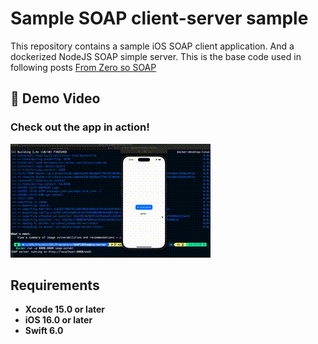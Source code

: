 
# Sample SOAP client-server sample
This repository contains a sample iOS SOAP client application. And a dockerized NodeJS SOAP simple server. This is the base code used in following posts [From Zero so SOAP](https://javios.eu/swift/from-zero-to-soap/) 


## 🎥 Demo Video

### Check out the app in action!  
![Sample App review](media/review.gif)  


## Requirements

- **Xcode 15.0 or later**
- **iOS 16.0 or later**
- **Swift 6.0**

